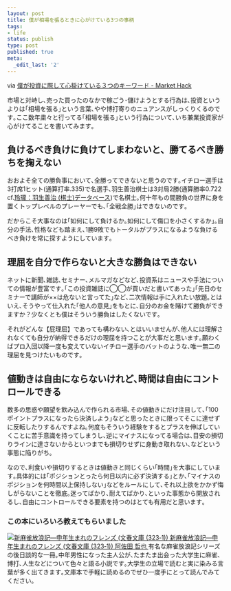 ```yaml
---
layout: post
title: 僕が相場を張るときに心がけている3つの事柄
tags:
- life
status: publish
type: post
published: true
meta:
  _edit_last: '2'
---
```

via <a href="http://markethack.net/archives/51801969.html" target="_blank">僕が投資に際して心掛けている３つのキーワード - Market Hack</a>

市場と対峙し､売った買ったのなかで稼ごう･儲けようとする行為は､投資というよりは｢相場を張る｣という言葉､やや博打寄りのニュアンスがしっくりくるのです｡ここ数年粛々と行ってる｢相場を張る｣という行為について､いち兼業投資家が心がけてることを書いてみます｡
<h2>負けるべき負けに負けてしまわないと、勝てるべき勝ちを掬えない</h2>
おおよそ全ての勝負事において､全勝ってできないと思うのです｡イチロー選手は3打席1ヒット(通算打率.335)で名選手､羽生善治棋士は3対局2勝(通算勝率0.722 cf.<a href="http://www.rayraw.com/index.php?type=nendo" target="_blank">玲瓏：羽生善治 (棋士)データベース</a>)で名棋士｡何十年もの間勝負の世界に身を置くトップレベルのプレーヤーでも､｢全戦全勝｣はできないのです｡

だからこそ大事なのは｢如何にして負けるか｡如何にして傷口を小さくするか｣｡自分の手法､性格なども踏まえ､1勝9敗でもトータルがプラスになるような負けるべき負けを常に探すようにしています｡
<h2>理屈を自分で作らないと大きな勝負はできない</h2>
ネットに新聞､雑誌､セミナー､メルマガなどなど､投資系はニュースや手法についての情報が豊富です｡｢この投資雑誌に◯◯が買いだと書いてあった｣｢先日のセミナーで講師が××は危ないと言ってた｣など､二次情報は手に入れたい放題｡とはいえ､そうやって仕入れた｢他人の意見｣をもとに､自分のお金を賭けて勝負ができますか？少なくとも僕はそういう勝負はしたくないです｡

それがどんな【屁理屈】であっても構わない､とはいいませんが､他人には理解されなくても自分が納得できるだけの理屈を持つことが大事だと思います｡願わくばプロ入団以降一度も変えていないイチロー選手のバットのような､唯一無二の理屈を見つけたいものです｡
<h2>値動きは自由にならないけれど､時間は自由にコントロールできる</h2>
数多の思惑や願望を飲み込んで作られる市場､その値動きにだけ注目して､｢100ポイントプラスになったら決済しよう｣などと思ったときに限ってそこに達せずに反転したりするんですよね｡何度もそういう経験をするとプラスを伸ばしていくことに苦手意識を持ってしまうし､逆にマイナスになってる場合は､目安の損切りラインに達さないからといつまでも損切りせずに身動き取れない､などという事態に陥りがち｡

なので､利食いや損切りするときは値動きと同じくらい｢時間｣を大事にしています｡具体的には｢ポジションとったら何日以内に必ず決済する｣とか､｢マイナスのポジションを何時間以上保持しない｣などをルールにして､それ以上欲をかかず悔しがらないことを徹底｡迷ってばかり､耐えてばかり､といった事態から開放されるし､自由にコントロールできる要素を持つのはとても有用だと思います｡
<h3>この本にいろいろ教えてもらいました</h3>
<div id="scid:81867AAF-BB02-476b-AE5D-12BDAC2E750D:cf2c6f0b-d03a-404b-a4c4-21da6b10385c" class="wlWriterEditableSmartContent" style="margin: 0px; display: inline; float: none; padding: 0px;"><a href="http://www.amazon.co.jp/exec/obidos/ASIN/416732301X//ref=nosim" target="_blank"><img src="http://ecx.images-amazon.com/images/I/51ISiUsazsL._SL160_.jpg" alt="新麻雀放浪記―申年生まれのフレンズ (文春文庫 (323‐1))" />
新麻雀放浪記―申年生まれのフレンズ (文春文庫 (323‐1)) 阿佐田 哲也 </a></div>
有名な麻雀放浪記シリーズの後日談的な一冊｡中年男性になった主人公が､たまたま出会った大学生に麻雀､博打､人生などについて色々と語る小説です｡大学生の立場で読むと実に染みる言葉が多く出てきます｡文庫本で手軽に読めるのでぜひ一度手にとって読んでみてください｡
